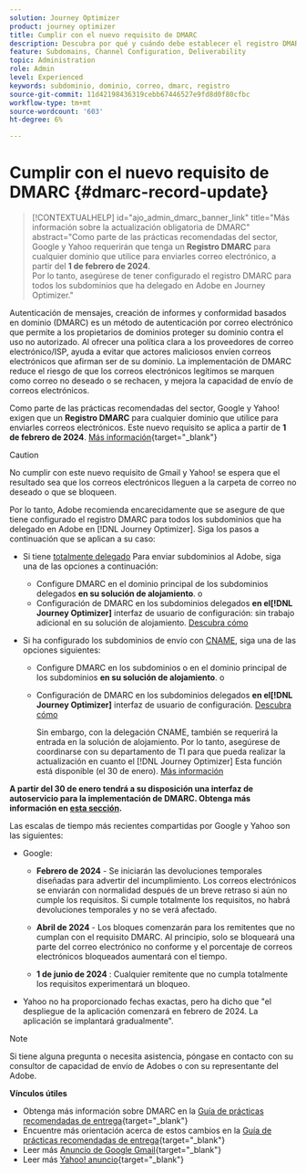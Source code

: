 ```yaml
---
solution: Journey Optimizer
product: journey optimizer
title: Cumplir con el nuevo requisito de DMARC
description: Descubra por qué y cuándo debe establecer el registro DMARC en Journey Optimizer
feature: Subdomains, Channel Configuration, Deliverability
topic: Administration
role: Admin
level: Experienced
keywords: subdominio, dominio, correo, dmarc, registro
source-git-commit: 11d42198436319cebb67446527e9fd8d0f80cfbc
workflow-type: tm+mt
source-wordcount: '603'
ht-degree: 6%

---
```


# Cumplir con el nuevo requisito de DMARC {#dmarc-record-update}

>[!CONTEXTUALHELP]
>id="ajo_admin_dmarc_banner_link"
>title="Más información sobre la actualización obligatoria de DMARC"
>abstract="Como parte de las prácticas recomendadas del sector, Google y Yahoo requerirán que tenga un **Registro DMARC** para cualquier dominio que utilice para enviarles correo electrónico, a partir del **1 de febrero de 2024**.<br>Por lo tanto, asegúrese de tener configurado el registro DMARC para todos los subdominios que ha delegado en Adobe en Journey Optimizer."

Autenticación de mensajes, creación de informes y conformidad basados en dominio (DMARC) es un método de autenticación por correo electrónico que permite a los propietarios de dominios proteger su dominio contra el uso no autorizado. Al ofrecer una política clara a los proveedores de correo electrónico/ISP, ayuda a evitar que actores maliciosos envíen correos electrónicos que afirman ser de su dominio. La implementación de DMARC reduce el riesgo de que los correos electrónicos legítimos se marquen como correo no deseado o se rechacen, y mejora la capacidad de envío de correos electrónicos.


Como parte de las prácticas recomendadas del sector, Google y Yahoo! exigen que un **Registro DMARC** para cualquier dominio que utilice para enviarles correos electrónicos. Este nuevo requisito se aplica a partir de **1 de febrero de 2024**. [Más información](https://experienceleague.adobe.com/docs/deliverability-learn/deliverability-best-practice-guide/additional-resources/guidance-around-changes-to-google-and-yahoo.html#dmarc){target="_blank"}

>[!CAUTION]
>
>No cumplir con este nuevo requisito de Gmail y Yahoo! se espera que el resultado sea que los correos electrónicos lleguen a la carpeta de correo no deseado o que se bloqueen.

Por lo tanto, Adobe recomienda encarecidamente que se asegure de que tiene configurado el registro DMARC para todos los subdominios que ha delegado en Adobe en [!DNL Journey Optimizer]. Siga los pasos a continuación que se aplican a su caso:

* Si tiene [totalmente delegado](delegate-subdomain.md#full-subdomain-delegation) Para enviar subdominios al Adobe, siga una de las opciones a continuación:

   * Configure DMARC en el dominio principal de los subdominios delegados **en su solución de alojamiento**.
o
   * Configuración de DMARC en los subdominios delegados **en el[!DNL Journey Optimizer]** interfaz de usuario de configuración: sin trabajo adicional en su solución de alojamiento. [Descubra cómo](dmarc-record.md#implement-dmarc)

* Si ha configurado los subdominios de envío con [CNAME](delegate-subdomain.md#cname-subdomain-delegation), siga una de las opciones siguientes:

   * Configure DMARC en los subdominios o en el dominio principal de los subdominios **en su solución de alojamiento**.
o
   * Configuración de DMARC en los subdominios delegados **en el[!DNL Journey Optimizer]** interfaz de usuario de configuración. [Descubra cómo](dmarc-record.md#implement-dmarc)

     Sin embargo, con la delegación CNAME, también se requerirá la entrada en la solución de alojamiento. Por lo tanto, asegúrese de coordinarse con su departamento de TI para que pueda realizar la actualización en cuanto el [!DNL Journey Optimizer] Esta función está disponible (el 30 de enero). [Más información](dmarc-record.md#implement-dmarc)

**A partir del 30 de enero tendrá a su disposición una interfaz de autoservicio para la implementación de DMARC. Obtenga más información en [esta sección](dmarc-record.md#implement-dmarc).**

Las escalas de tiempo más recientes compartidas por Google y Yahoo son las siguientes:

* Google:

   * **Febrero de 2024** - Se iniciarán las devoluciones temporales diseñadas para advertir del incumplimiento. Los correos electrónicos se enviarán con normalidad después de un breve retraso si aún no cumple los requisitos. Si cumple totalmente los requisitos, no habrá devoluciones temporales y no se verá afectado.

   * **Abril de 2024** - Los bloques comenzarán para los remitentes que no cumplan con el requisito DMARC. Al principio, solo se bloqueará una parte del correo electrónico no conforme y el porcentaje de correos electrónicos bloqueados aumentará con el tiempo.

   * **1 de junio de 2024** : Cualquier remitente que no cumpla totalmente los requisitos experimentará un bloqueo.

* Yahoo no ha proporcionado fechas exactas, pero ha dicho que &quot;el despliegue de la aplicación comenzará en febrero de 2024. La aplicación se implantará gradualmente&quot;.

>[!NOTE]
>
>Si tiene alguna pregunta o necesita asistencia, póngase en contacto con su consultor de capacidad de envío de Adobes o con su representante del Adobe.

**Vínculos útiles**

* Obtenga más información sobre DMARC en la [Guía de prácticas recomendadas de entrega](https://experienceleague.adobe.com/docs/deliverability-learn/deliverability-best-practice-guide/additional-resources/technotes/implement-dmarc.html#about){target="_blank"}
* Encuentre más orientación acerca de estos cambios en la [Guía de prácticas recomendadas de entrega](https://experienceleague.adobe.com/docs/deliverability-learn/deliverability-best-practice-guide/additional-resources/guidance-around-changes-to-google-and-yahoo.html){target="_blank"}
* Leer más [Anuncio de Google Gmail](https://blog.google/products/gmail/gmail-security-authentication-spam-protection/){target="_blank"}
* Leer más [Yahoo! anuncio](https://blog.postmaster.yahooinc.com/post/730172167494483968/more-secure-less-spam){target="_blank"}
